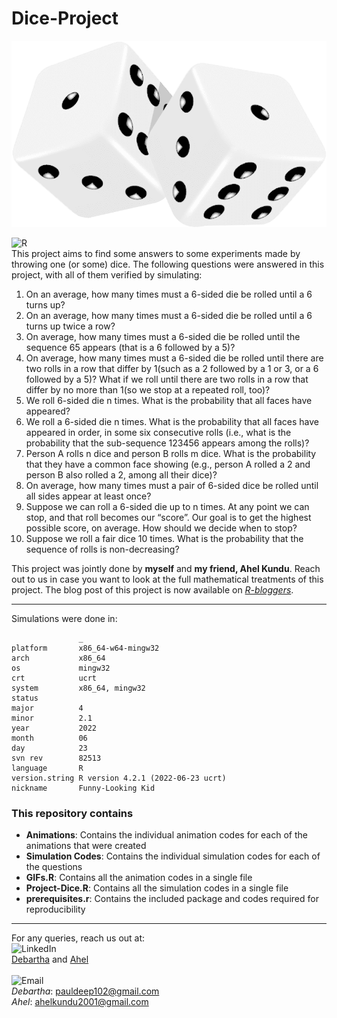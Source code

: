 # Dice-Project
![Dice](Dice.png)

![R](https://img.shields.io/static/v1?label=Language%20Used&message=The%20R%20Programming%20Language&color=blue&logo=R)<br>
This project aims to find some answers to some experiments made by throwing one (or some) dice. The following questions were answered in this project, with all of them verified by simulating:<br>
1. On an average, how many times must a 6-sided die be rolled until a 6 turns up?
2. On an average, how many times must a 6-sided die be rolled until a 6 turns up twice a row?
3. On average, how many times must a 6-sided die be rolled until the sequence 65 appears (that is a 6 followed by a 5)?
4. On average, how many times must a 6-sided die be rolled until there are two rolls in a row that differ by 1(such as a 2 followed by a 1 or 3, or a 6 followed by a 5)? What if we roll until there are two rolls in a row that differ by no more than 1(so we stop at a repeated roll, too)?
5. We roll 6-sided die n times. What is the probability that all faces have appeared?
6. We roll a 6-sided die n times. What is the probability that all faces have appeared in order, in some six consecutive rolls (i.e., what is the probability that the sub-sequence 123456 appears among the rolls)?
7. Person A rolls n dice and person B rolls m dice. What is the probability that they have a common face showing (e.g., person A rolled a 2 and person B also rolled a 2, among all their dice)?
8. On average, how many times must a pair of 6-sided dice be rolled until all sides appear at least once?
9. Suppose we can roll a 6-sided die up to n times. At any point we can stop, and that roll becomes our “score”. Our goal is to get the highest possible score, on average. How should we decide when to stop?
10. Suppose we roll a fair dice 10 times. What is the probability that the sequence of rolls is non-decreasing?

This project was jointly done by **myself** and **my friend, Ahel Kundu**. Reach out to us in case you want to look at the full mathematical treatments of this project. The blog post of this project is now available on *[R-bloggers](https://www.r-bloggers.com/2022/11/some-problems-related-to-dice/)*.<br>

----

Simulations were done in:
```
               _                                
platform       x86_64-w64-mingw32               
arch           x86_64                           
os             mingw32                          
crt            ucrt                             
system         x86_64, mingw32                  
status                                          
major          4                                
minor          2.1                              
year           2022                             
month          06                               
day            23                               
svn rev        82513                            
language       R                                
version.string R version 4.2.1 (2022-06-23 ucrt)
nickname       Funny-Looking Kid
```

###  This repository contains
- **Animations**: Contains the individual animation codes for each of the animations that were created
- **Simulation Codes**: Contains the individual simulation codes for each of the questions
- **GIFs.R**: Contains all the animation codes in a single file
- **Project-Dice.R**: Contains all the simulation codes in a single file
- **prerequisites.r**:  Contains the included package and codes required for reproducibility

----
For any queries, reach us out at:<br>
![LinkedIn](https://img.shields.io/badge/LinkedIn-blue?style=flat&logo=Linkedin)<br>[Debartha](https://www.linkedin.com/in/debartha-paul-90a296a9/) and [Ahel](https://www.linkedin.com/in/ahel-kundu-509b4b1b7/)<br><br>
![Email](https://img.shields.io/badge/Email-white?style=flat&logo=gmail)<br>
*Debartha*: [pauldeep102@gmail.com](mailto:pauldeep102@gmail.com?subject=[GitHub]Dice%20Project%20Issue)<br>
*Ahel*: [ahelkundu2001@gmail.com](mailto:ahelkundu2001@gmail.com?subject=[GitHub]Dice%20Project%20Issue)
